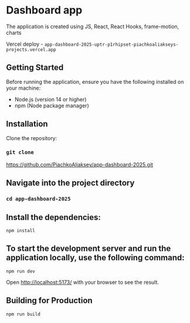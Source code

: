 # Dashboard app

The application is created using JS, React, React Hooks, frame-motion, charts

Vercel deploy - `app-dashboard-2025-uptr-p1rhipset-piachkoaliakseys-projects.vercel.app`

## Getting Started

Before running the application, ensure you have the following installed on your machine:

- Node.js (version 14 or higher)
- npm (Node package manager)

##  Installation

Clone the repository:

### `git clone`

https://github.com/PiachkoAliaksey/app-dashboard-2025.git

## Navigate into the project directory

### `cd app-dashboard-2025`

## Install the dependencies:

`npm install`

## To start the development server and run the application locally, use the following command:

`npm run dev`

Open [http://localhost:5173/](http://localhost:5173/) with your browser to see the result.

## Building for Production

`npm run build`
